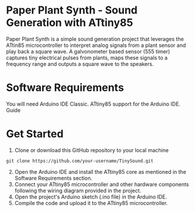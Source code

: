 # Paper Plant Synth - Sound Generation with ATtiny85

Paper Plant Synth is a simple sound generation project that leverages the ATtin85 microcontroller to interpret analog signals from a plant sensor and play back a square wave. A galvonometer based sensor (555 timer) captures tiny electrical pulses from plants, maps these signals to a frequency range and outputs a square wave to the speakers. 

# Software Requirements

You will need Arduino IDE Classic. 
ATtiny85 support for the Arduino IDE. Guide


# Get Started
1. Clone or download this GitHub repository to your local machine
```
git clone https://github.com/your-username/TinySound.git
```
2. Open the Arduino IDE and install the ATtiny85 core as mentioned in the Software Requirements section.
3. Connect your ATtiny85 microcontroller and other hardware components following the wiring diagram provided in the project.
4. Open the project's Arduino sketch (.ino file) in the Arduino IDE.
5. Compile the code and upload it to the ATtiny85 microcontroller.
